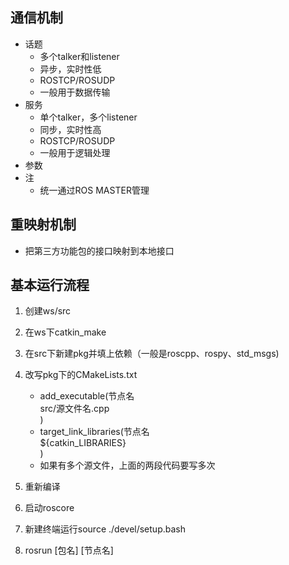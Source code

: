 ## 通信机制
- 话题
  - 多个talker和listener
  - 异步，实时性低
  - ROSTCP/ROSUDP
  - 一般用于数据传输
- 服务
  - 单个talker，多个listener
  - 同步，实时性高
  - ROSTCP/ROSUDP
  - 一般用于逻辑处理
- 参数
- 注
  - 统一通过ROS MASTER管理
## 重映射机制
- 把第三方功能包的接口映射到本地接口
## 基本运行流程
1. 创建ws/src
2. 在ws下catkin_make
3. 在src下新建pkg并填上依赖（一般是roscpp、rospy、std_msgs)
4. 改写pkg下的CMakeLists.txt
     - add_executable(节点名  
        src/源文件名.cpp  
      )
     - target_link_libraries(节点名  
        ${catkin_LIBRARIES}  
      )
     - 如果有多个源文件，上面的两段代码要写多次

5. 重新编译
6. 启动roscore
7. 新建终端运行source ./devel/setup.bash
8. rosrun [包名] [节点名]